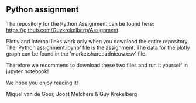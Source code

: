 ## Python assignment
The repository for the Python Assignment can be found here: 
https://github.com/Guykrekelberg/Assignment.

Plotly and Internal links work only when you download the entire repository.
The 'Python assignment.ipynb' file is the assignment.
The data for the plotly graph can be found in the 'marketshareoudnieuw.csv' file.

Therefore we recommend to download these two files and run it yourself in jupyter notebook!

We hope you enjoy reading it!

Miguel van de Goor, Joost Melchers & Guy Krekelberg
